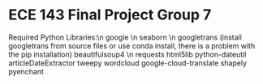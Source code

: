 # ECE 143 Final Project Group 7

Required Python Libraries:\n
google \n
seaborn \n
googletrans (install googletrans from source files or use conda install, there is a problem with the pip installation)
beautifulsoup4 \n
requests
html5lib
python-dateutil
articleDateExtractor
tweepy
wordcloud
google-cloud-translate
shapely
pyenchant
